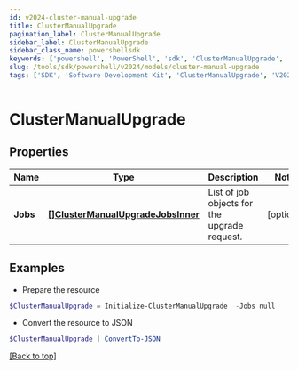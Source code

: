```yaml
---
id: v2024-cluster-manual-upgrade
title: ClusterManualUpgrade
pagination_label: ClusterManualUpgrade
sidebar_label: ClusterManualUpgrade
sidebar_class_name: powershellsdk
keywords: ['powershell', 'PowerShell', 'sdk', 'ClusterManualUpgrade', 'V2024ClusterManualUpgrade'] 
slug: /tools/sdk/powershell/v2024/models/cluster-manual-upgrade
tags: ['SDK', 'Software Development Kit', 'ClusterManualUpgrade', 'V2024ClusterManualUpgrade']
---
```



# ClusterManualUpgrade

## Properties

Name | Type | Description | Notes
------------ | ------------- | ------------- | -------------
**Jobs** | [**[]ClusterManualUpgradeJobsInner**](cluster-manual-upgrade-jobs-inner) | List of job objects for the upgrade request. | [optional] 

## Examples

- Prepare the resource
```powershell
$ClusterManualUpgrade = Initialize-ClusterManualUpgrade  -Jobs null
```

- Convert the resource to JSON
```powershell
$ClusterManualUpgrade | ConvertTo-JSON
```


[[Back to top]](#) 

